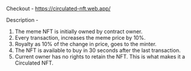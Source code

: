 Checkout - https://circulated-nft.web.app/

Description - 

1. The meme NFT is initially owned by contract owner. 
2. Every transaction, increases the meme price by 10%.
3. Royalty as 10% of the change in price, goes to the minter. 
4. The NFT is available to buy in 30 seconds after the last transaction.
5. Current owner has no rights to retain the NFT. This is what makes it a Circulated NFT.
